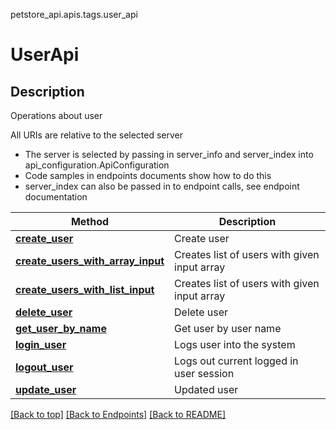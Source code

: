 <a name="top"></a>
petstore_api.apis.tags.user_api
# UserApi

## Description
Operations about user

All URIs are relative to the selected server
- The server is selected by passing in server_info and server_index into api_configuration.ApiConfiguration
- Code samples in endpoints documents show how to do this
- server_index can also be passed in to endpoint calls, see endpoint documentation

Method | Description
------ | -------------
[**create_user**](../../paths/user/post.md) | Create user
[**create_users_with_array_input**](../../paths/user_create_with_array/post.md) | Creates list of users with given input array
[**create_users_with_list_input**](../../paths/user_create_with_list/post.md) | Creates list of users with given input array
[**delete_user**](../../paths/user_username/delete.md) | Delete user
[**get_user_by_name**](../../paths/user_username/get.md) | Get user by user name
[**login_user**](../../paths/user_login/get.md) | Logs user into the system
[**logout_user**](../../paths/user_logout/get.md) | Logs out current logged in user session
[**update_user**](../../paths/user_username/put.md) | Updated user

[[Back to top]](#top) [[Back to Endpoints]](../../../README.md#Endpoints) [[Back to README]](../../../README.md)
